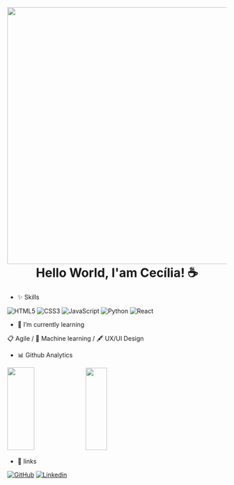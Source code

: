 <img align="right" height="590em" src="https://github.com/cecidoliveira/cecidoliveira/assets/108581198/407dd1ae-7b5f-4ccd-9123-77fb5afb1101"/>

<div align="center">
  <h1>Hello World, I'am Cecília! ☕</h1>
</div>

- ✨ Skills

![HTML5](https://img.shields.io/badge/HTML5-172E74?style=for-the-badge&logo=html5&logoColor=ffffff)
![CSS3](https://img.shields.io/badge/CSS3-172E74?style=for-the-badge&logo=css3&logoColor=ffffff)
![JavaScript](https://img.shields.io/badge/JavaScript-172E74?style=for-the-badge&logo=javascript&logoColor=ffffff)
![Python](https://img.shields.io/badge/Python-172E74?style=for-the-badge&logo=python&logoColor=ffffff)
![React](https://img.shields.io/badge/React-172E74?style=for-the-badge&logo=react&logoColor=ffffff)

- 🌱 I’m currently learning  

📋 Agile / 🤖 Machine learning / 🖋️ UX/UI Design

- 📊 Github Analytics
<div>
  <img width="35%" height="190px" src= "https://github-readme-stats.vercel.app/api?username=cecidoliveira&show_icons=true&bg_color=172E74&title_color=ffffff&text_color=ffffff" /> 
  <img width="31%" height="189px" src= "https://github-readme-stats.vercel.app/api/top-langs/?username=cecidoliveira&layout=compact&bg_color=172E74&title_color=ffffff&text_color=ffffff" />  
</div>



- 🔗 links
  
[![GitHub](https://img.shields.io/badge/GitHub-172E74?style=for-the-badge&logo=github&logoColor=ffffff)](https://github.com/cecidoliveira)
[![Linkedin](https://img.shields.io/badge/Linkedin-172E74?style=for-the-badge&logo=Linkedin&logoColor=ffffff)](https://www.linkedin.com/in/cecilia-dornelas-8a01311b6/)

